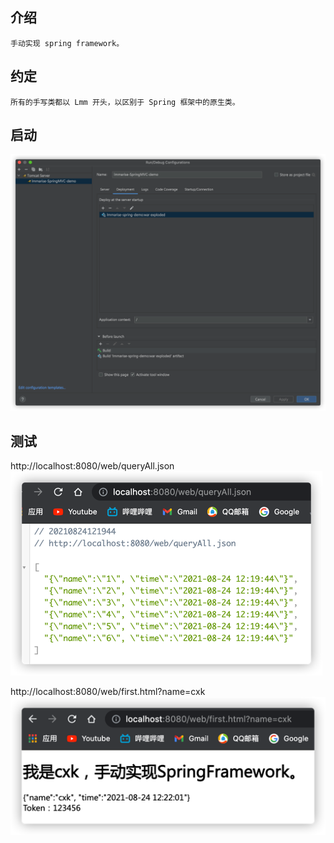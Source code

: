 ## 介绍
    手动实现 spring framework。

## 约定
    所有的手写类都以 Lmm 开头，以区别于 Spring 框架中的原生类。

## 启动
![img_2.png](img_2.png)

## 测试
http://localhost:8080/web/queryAll.json <br/>
![img.png](img.png)

http://localhost:8080/web/first.html?name=cxk   <br/>
![img_1.png](img_1.png)